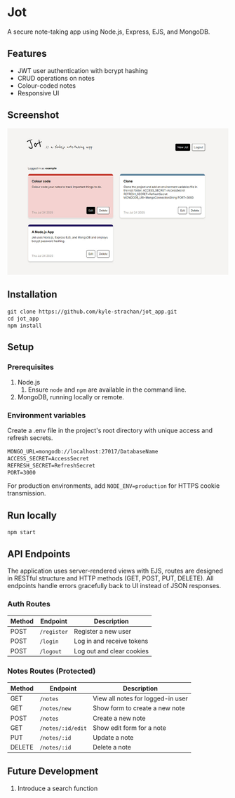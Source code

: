 # Jot
A secure note-taking app using Node.js, Express, EJS, and MongoDB.

## Features
* JWT user authentication with bcrypt hashing
* CRUD operations on notes
* Colour-coded notes
* Responsive UI

## Screenshot
![Screenshot of app's user interface](./public/images/jot-screenshot.jpg)

## Installation
```
git clone https://github.com/kyle-strachan/jot_app.git
cd jot_app
npm install
```

## Setup
### Prerequisites
1. Node.js
    1. Ensure `node` and `npm` are available in the command line.
2. MongoDB, running locally or remote.

### Environment variables
Create a .env file in the project's root directory with unique access and refresh secrets.
```
MONGO_URL=mongodb://localhost:27017/DatabaseName
ACCESS_SECRET=AccessSecret
REFRESH_SECRET=RefreshSecret
PORT=3000
```

For production environments, add `NODE_ENV=production` for HTTPS cookie transmission.

## Run locally
```
npm start
```

## API Endpoints
The application uses server-rendered views with EJS, routes are designed in RESTful structure and HTTP methods (GET, POST, PUT, DELETE). All endpoints handle errors gracefully back to UI instead of JSON responses.

### Auth Routes

| Method | Endpoint      | Description               |
|--------|---------------|---------------------------|
| POST   | `/register`   | Register a new user       |
| POST   | `/login`      | Log in and receive tokens |
| POST   | `/logout`     | Log out and clear cookies |

### Notes Routes (Protected)

| Method | Endpoint           | Description                      |
|--------|--------------------|----------------------------------|
| GET    | `/notes`           | View all notes for logged-in user |
| GET    | `/notes/new`       | Show form to create a new note  |
| POST   | `/notes`           | Create a new note               |
| GET    | `/notes/:id/edit`  | Show edit form for a note       |
| PUT    | `/notes/:id`       | Update a note                   |
| DELETE | `/notes/:id`       | Delete a note                   |

## Future Development
1. Introduce a search function